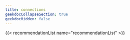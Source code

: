 ```yaml
---
title: connections
geekdocCollapseSection: true
geekdocHidden: false
---
```


{{< recommendationList name="recommendationList" >}}
